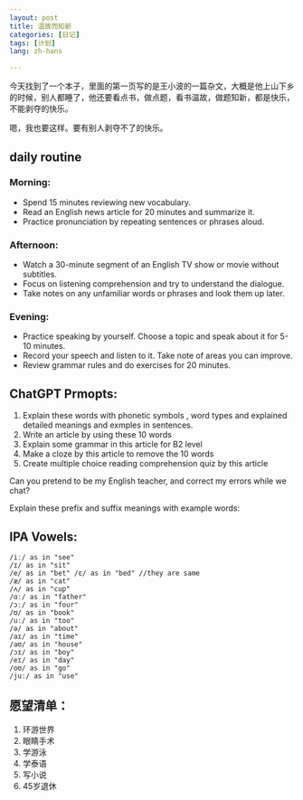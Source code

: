 ```yaml
---
layout: post
title: 温故而知新
categories: [日记]
tags: [计划]
lang: zh-hans

---
```


今天找到了一个本子，里面的第一页写的是王小波的一篇杂文，大概是他上山下乡的时候，别人都睡了，他还要看点书，做点题，看书温故，做题知新，都是快乐，不能剥夺的快乐。

嗯，我也要这样。要有别人剥夺不了的快乐。

## daily routine

### Morning:

- Spend 15 minutes reviewing new vocabulary.
- Read an English news article for 20 minutes and summarize it.
- Practice pronunciation by repeating sentences or phrases aloud.

### Afternoon:

- Watch a 30-minute segment of an English TV show or movie without subtitles.
- Focus on listening comprehension and try to understand the dialogue.
- Take notes on any unfamiliar words or phrases and look them up later.

### Evening:

- Practice speaking by yourself. Choose a topic and speak about it for 5-10 minutes.
- Record your speech and listen to it. Take note of areas you can improve.
- Review grammar rules and do exercises for 20 minutes.


## ChatGPT Prmopts:

1. Explain these words with phonetic symbols , word types and explained detailed meanings and exmples in sentences.
2. Write an article by using these 10 words
3. Explain some grammar in this article for B2 level
4. Make a cloze by this article to remove the 10 words
5. Create multiple choice reading comprehension quiz by this article

Can you pretend to be my English teacher, and correct my errors while we chat?

Explain these prefix and suffix meanings with example words:

## IPA Vowels:


```
/iː/ as in "see"
/ɪ/ as in "sit"
/e/ as in "bet" /ɛ/ as in "bed" //they are same
/æ/ as in "cat"
/ʌ/ as in "cup"
/ɑː/ as in "father"
/ɔː/ as in "four"
/ʊ/ as in "book"
/uː/ as in "too"
/ə/ as in "about"
/aɪ/ as in "time"
/aʊ/ as in "house"
/ɔɪ/ as in "boy"
/eɪ/ as in "day"
/oʊ/ as in "go"
/juː/ as in "use"
```

## 愿望清单：
1. 环游世界
2. 眼睛手术
3. 学游泳
4. 学泰语
5. 写小说
6. 45岁退休
